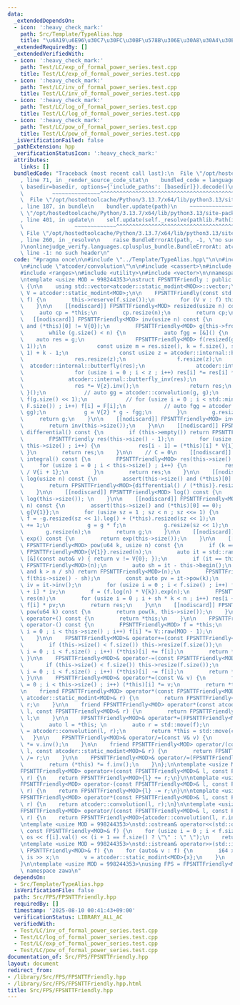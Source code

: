 ```yaml
---
data:
  _extendedDependsOn:
  - icon: ':heavy_check_mark:'
    path: Src/Template/TypeAlias.hpp
    title: "\u6A19\u6E96\u30C7\u30FC\u30BF\u578B\u306E\u30A8\u30A4\u30EA\u30A2\u30B9"
  _extendedRequiredBy: []
  _extendedVerifiedWith:
  - icon: ':heavy_check_mark:'
    path: Test/LC/exp_of_formal_power_series.test.cpp
    title: Test/LC/exp_of_formal_power_series.test.cpp
  - icon: ':heavy_check_mark:'
    path: Test/LC/inv_of_formal_power_series.test.cpp
    title: Test/LC/inv_of_formal_power_series.test.cpp
  - icon: ':heavy_check_mark:'
    path: Test/LC/log_of_formal_power_series.test.cpp
    title: Test/LC/log_of_formal_power_series.test.cpp
  - icon: ':heavy_check_mark:'
    path: Test/LC/pow_of_formal_power_series.test.cpp
    title: Test/LC/pow_of_formal_power_series.test.cpp
  _isVerificationFailed: false
  _pathExtension: hpp
  _verificationStatusIcon: ':heavy_check_mark:'
  attributes:
    links: []
  bundledCode: "Traceback (most recent call last):\n  File \"/opt/hostedtoolcache/Python/3.13.7/x64/lib/python3.13/site-packages/onlinejudge_verify/documentation/build.py\"\
    , line 71, in _render_source_code_stat\n    bundled_code = language.bundle(stat.path,\
    \ basedir=basedir, options={'include_paths': [basedir]}).decode()\n          \
    \         ~~~~~~~~~~~~~~~^^^^^^^^^^^^^^^^^^^^^^^^^^^^^^^^^^^^^^^^^^^^^^^^^^^^^^^^^^^^^^^^^^\n\
    \  File \"/opt/hostedtoolcache/Python/3.13.7/x64/lib/python3.13/site-packages/onlinejudge_verify/languages/cplusplus.py\"\
    , line 187, in bundle\n    bundler.update(path)\n    ~~~~~~~~~~~~~~^^^^^^\n  File\
    \ \"/opt/hostedtoolcache/Python/3.13.7/x64/lib/python3.13/site-packages/onlinejudge_verify/languages/cplusplus_bundle.py\"\
    , line 401, in update\n    self.update(self._resolve(pathlib.Path(included), included_from=path))\n\
    \                ~~~~~~~~~~~~~^^^^^^^^^^^^^^^^^^^^^^^^^^^^^^^^^^^^^^^^^^^^\n \
    \ File \"/opt/hostedtoolcache/Python/3.13.7/x64/lib/python3.13/site-packages/onlinejudge_verify/languages/cplusplus_bundle.py\"\
    , line 260, in _resolve\n    raise BundleErrorAt(path, -1, \"no such header\"\
    )\nonlinejudge_verify.languages.cplusplus_bundle.BundleErrorAt: atcoder/modint:\
    \ line -1: no such header\n"
  code: "#pragma once\n\n#include \"../Template/TypeAlias.hpp\"\n\n#include \"atcoder/modint\"\
    \n#include \"atcoder/convolution\"\n\n#include <cassert>\n#include <iostream>\n\
    #include <ranges>\n#include <utility>\n#include <vector>\n\nnamespace zawa {\n\
    \ntemplate <usize MOD = 998244353>\nstruct FPSNTTFriendly : public std::vector<atcoder::static_modint<MOD>>\
    \ {\n\n    using std::vector<atcoder::static_modint<MOD>>::vector;\n\n    using\
    \ V = atcoder::static_modint<MOD>;\n\n    FPSNTTFriendly(const std::vector<V>&\
    \ f) {\n        this->reserve(f.size());\n        for (V v : f) this->push_back(std::move(v));\n\
    \    }\n\n    [[nodiscard]] FPSNTTFriendly<MOD> resized(usize n) const {\n   \
    \     auto cp = *this;\n        cp.resize(n);\n        return cp;\n    }\n\n \
    \   [[nodiscard]] FPSNTTFriendly<MOD> inv(usize n) const {\n        assert(this->size()\
    \ and (*this)[0] != V{0});\n        FPSNTTFriendly<MOD> g{this->front().inv()};\n\
    \        while (g.size() < n) {\n            auto fgg = [&]() {\n            \
    \    auto res = g;\n                FPSNTTFriendly<MOD> f(resized(g.size() <<\
    \ 1));\n                const usize m = res.size(), k = f.size(), s = (m + m -\
    \ 1) + k - 1;\n                const usize z = atcoder::internal::bit_ceil(s);\n\
    \                res.resize(z);\n                f.resize(z);\n              \
    \  atcoder::internal::butterfly(res);\n                atcoder::internal::butterfly(f);\n\
    \                for (usize i = 0 ; i < z ; i++) res[i] *= res[i] * f[i];\n  \
    \              atcoder::internal::butterfly_inv(res);\n                res.resize(k);\n\
    \                res *= V{z}.inv();\n                return res;\n           \
    \ }();\n            // auto gg = atcoder::convolution(g, g);\n            // std::vector<T>\
    \ f(g.size() << 1);\n            // for (usize i = 0 ; i < std::min(f.size(),\
    \ F.size()) ; i++) f[i] = F[i];\n            // auto fgg = atcoder::convolution(f,\
    \ gg);\n            g = V{2} * g - fgg;\n        }\n        g.resize(n);\n   \
    \     return g;\n    }\n\n    [[nodiscard]] FPSNTTFriendly<MOD> inv() const {\n\
    \        return inv(this->size());\n    }\n\n    [[nodiscard]] FPSNTTFriendly<MOD>\
    \ differential() const {\n        if (this->empty()) return FPSNTTFriendly{};\n\
    \        FPSNTTFriendly res(this->size() - 1);\n        for (usize i = 1 ; i <\
    \ this->size() ; i++) {\n            res[i - 1] = (*this)[i] * V{i};\n       \
    \ }\n        return res;\n    }\n\n    // C = 0\n    [[nodiscard]] FPSNTTFriendly<MOD>\
    \ integral() const {\n        FPSNTTFriendly<MOD> res(this->size() + 1);\n   \
    \     for (usize i = 0 ; i < this->size() ; i++) {\n            res[i + 1] = (*this)[i]\
    \ / V{i + 1};\n        }\n        return res;\n    }\n\n    [[nodiscard]] FPSNTTFriendly<MOD>\
    \ log(usize n) const {\n        assert(this->size() and (*this)[0] == V{1});\n\
    \        return FPSNTTFriendly<MOD>{differential() / (*this)}.resized(n - 1).integral();\n\
    \    }\n\n    [[nodiscard]] FPSNTTFriendly<MOD> log() const {\n        return\
    \ log(this->size()); \n    }\n\n    [[nodiscard]] FPSNTTFriendly<MOD> exp(usize\
    \ n) const {\n        assert(this->size() and (*this)[0] == 0);    \n        FPSNTTFriendly<MOD>\
    \ g{V{1}};\n        for (usize sz = 1 ; sz < n ; sz <<= 1) {\n            auto\
    \ f = -g.resized(sz << 1).log() + (*this).resized(sz << 1);\n            f[0]\
    \ += 1;\n            g = g * f;\n            g.resize(sz << 1);\n        }\n \
    \       g.resize(n);\n        return g;\n    }\n\n    [[nodiscard]] FPSNTTFriendly<MOD>\
    \ exp() const {\n        return exp(this->size());\n    }\n\n    [[nodiscard]]\
    \ FPSNTTFriendly<MOD> pow(u64 k, usize n) const {\n        if (k == 0) return\
    \ FPSNTTFriendly<MOD>{V{1}}.resized(n);\n        auto it = std::ranges::find_if(*this,\
    \ [&](const auto& v) { return v != V{0}; });\n        if (it == this->end()) return\
    \ FPSNTTFriendly<MOD>(n);\n        auto sh = it - this->begin();\n        if (sh\
    \ and k > n / sh) return FPSNTTFriendly<MOD>(n);\n        FPSNTTFriendly<MOD>\
    \ f(this->size() - sh);\n        const auto pv = it->pow(k);\n        const auto\
    \ iv = it->inv();\n        for (usize i = 0 ; i < f.size() ; i++) f[i] = (*this)[sh\
    \ + i] * iv;\n        f = (f.log(n) * V{k}).exp(n);\n        FPSNTTFriendly<MOD>\
    \ res(n);\n        for (usize i = 0 ; i + sh * k < n ; i++) res[i + sh * k] =\
    \ f[i] * pv;\n        return res;\n    }\n\n    [[nodiscard]] FPSNTTFriendly<MOD>\
    \ pow(u64 k) const {\n        return pow(k, this->size());\n    }\n\n    FPSNTTFriendly<MOD>\
    \ operator+() const {\n        return *this;\n    }\n\n    FPSNTTFriendly<MOD>\
    \ operator-() const {\n        FPSNTTFriendly<MOD> f = *this;\n        for (usize\
    \ i = 0 ; i < this->size() ; i++) f[i] *= V::raw(MOD - 1);\n        return f;\n\
    \    }\n\n    FPSNTTFriendly<MOD>& operator+=(const FPSNTTFriendly<MOD>& f) {\n\
    \        if (this->size() < f.size()) this->resize(f.size());\n        for (usize\
    \ i = 0 ; i < f.size() ; i++) (*this)[i] += f[i];\n        return *this;\n   \
    \ }\n\n    FPSNTTFriendly<MOD>& operator-=(const FPSNTTFriendly<MOD>& f) {\n \
    \       if (this->size() < f.size()) this->resize(f.size());\n        for (usize\
    \ i = 0 ; i < f.size() ; i++) (*this)[i] -= f[i];\n        return *this;\n   \
    \ }\n\n    FPSNTTFriendly<MOD>& operator*=(const V& v) {\n        for (usize i\
    \ = 0 ; i < this->size() ; i++) (*this)[i] *= v;\n        return *this;\n    }\n\
    \n    friend FPSNTTFriendly<MOD> operator*(const FPSNTTFriendly<MOD>& l, const\
    \ atcoder::static_modint<MOD>& r) {\n        return FPSNTTFriendly<MOD>{l} *=\
    \ r;\n    }\n\n    friend FPSNTTFriendly<MOD> operator*(const atcoder::static_modint<MOD>&\
    \ l, const FPSNTTFriendly<MOD>& r) {\n        return FPSNTTFriendly<MOD>{r} *=\
    \ l;\n    }\n\n    FPSNTTFriendly<MOD>& operator*=(FPSNTTFriendly<MOD> f) {\n\
    \        auto l = *this; \n        auto r = std::move(f);\n        auto conved\
    \ = atcoder::convolution(l, r);\n        return *this = std::move(conved);\n \
    \   }\n\n    FPSNTTFriendly<MOD>& operator/=(const V& v) {\n        return (*this)\
    \ *= v.inv();\n    }\n\n    friend FPSNTTFriendly<MOD> operator/(const FPSNTTFriendly<MOD>&\
    \ l, const atcoder::static_modint<MOD>& r) {\n        return FPSNTTFriendly<MOD>{l}\
    \ /= r;\n    }\n\n    FPSNTTFriendly<MOD>& operator/=(FPSNTTFriendly<MOD> f) {\n\
    \        return (*this) *= f.inv();\n    }\n};\n\ntemplate <usize MOD = 998244353>\n\
    FPSNTTFriendly<MOD> operator+(const FPSNTTFriendly<MOD>& l, const FPSNTTFriendly<MOD>&\
    \ r) {\n    return FPSNTTFriendly<MOD>{l} += r;\n}\n\ntemplate <usize MOD = 998244353>\n\
    FPSNTTFriendly<MOD> operator-(const FPSNTTFriendly<MOD>& l, const FPSNTTFriendly<MOD>&\
    \ r) {\n    return FPSNTTFriendly<MOD>{l} -= r;\n}\n\ntemplate <usize MOD = 998244353>\n\
    FPSNTTFriendly<MOD> operator*(const FPSNTTFriendly<MOD>& l, const FPSNTTFriendly<MOD>&\
    \ r) {\n    return atcoder::convolution(l, r);\n}\n\ntemplate <usize MOD = 998244353>\n\
    FPSNTTFriendly<MOD> operator/(const FPSNTTFriendly<MOD>& l, const FPSNTTFriendly<MOD>&\
    \ r) {\n    return FPSNTTFriendly<MOD>{atcoder::convolution(l, r.inv())};\n}\n\
    \ntemplate <usize MOD = 998244353>\nstd::ostream& operator<<(std::ostream& os,\
    \ const FPSNTTFriendly<MOD>& f) {\n    for (usize i = 0 ; i < f.size() ; i++)\
    \ os << f[i].val() << (i + 1 == f.size() ? \"\" : \" \");\n    return os;\n}\n\
    \ntemplate <usize MOD = 998244353>\nstd::istream& operator>>(std::istream& is,\
    \ FPSNTTFriendly<MOD>& f) {\n    for (auto& v : f) {\n        i64 x;\n       \
    \ is >> x;\n        v = atcoder::static_modint<MOD>{x};\n    }\n    return is;\n\
    }\n\ntemplate <usize MOD = 998244353>\nusing FPS = FPSNTTFriendly<MOD>;\n\n} //\
    \ namespace zawa\n"
  dependsOn:
  - Src/Template/TypeAlias.hpp
  isVerificationFile: false
  path: Src/FPS/FPSNTTFriendly.hpp
  requiredBy: []
  timestamp: '2025-08-10 00:41:43+09:00'
  verificationStatus: LIBRARY_ALL_AC
  verifiedWith:
  - Test/LC/inv_of_formal_power_series.test.cpp
  - Test/LC/log_of_formal_power_series.test.cpp
  - Test/LC/exp_of_formal_power_series.test.cpp
  - Test/LC/pow_of_formal_power_series.test.cpp
documentation_of: Src/FPS/FPSNTTFriendly.hpp
layout: document
redirect_from:
- /library/Src/FPS/FPSNTTFriendly.hpp
- /library/Src/FPS/FPSNTTFriendly.hpp.html
title: Src/FPS/FPSNTTFriendly.hpp
---
```

